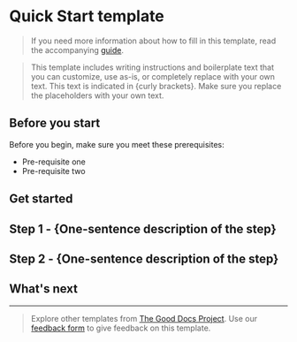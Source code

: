 # Quick Start template

> If you need more information about how to fill in this template, read the accompanying [guide](./guide-quickstart.md).

> This template includes writing instructions and boilerplate text that you can customize, use as-is, or completely replace with your own text. This text is indicated in {curly brackets}. Make sure you replace the placeholders with your own text.


## Before you start

Before you begin, make sure you meet these prerequisites:

* Pre-requisite one
* Pre-requisite two

## Get started

## Step 1 - {One-sentence description of the step}

<!-- Fill in more details, as needed. -->

## Step 2 - {One-sentence description of the step}

<!-- Fill in more details, as needed. -->

<!-- Add steps, as needed. -->

## What's next

<!-- If you've gotten a new user over the threshold using your API, what should they do next? -->

---

> Explore other templates from [The Good Docs Project](https://thegooddocsproject.dev/). Use our [feedback form](https://thegooddocsproject.dev/feedback/?template=API%20quickstart) to give feedback on this template.